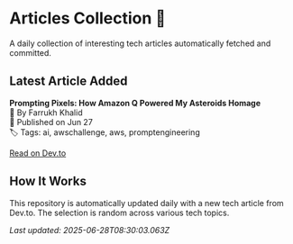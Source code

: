 # Articles Collection 📗

A daily collection of interesting tech articles automatically fetched and committed.

## Latest Article Added

**Prompting Pixels: How Amazon Q Powered My Asteroids Homage**  
👤 By Farrukh Khalid  
📅 Published on Jun 27  
🏷 Tags: ai, awschallenge, aws, promptengineering  

[Read on Dev.to](https://dev.to/farrukhkhalid/prompting-pixels-how-amazon-q-powered-my-asteroids-homage-2alp)

## How It Works

This repository is automatically updated daily with a new tech article from Dev.to. The selection is random across various tech topics.

_Last updated: 2025-06-28T08:30:03.063Z_
